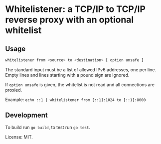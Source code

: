 # Whitelistener: a TCP/IP to TCP/IP reverse proxy with an optional whitelist

## Usage

```sh
whitelistener from <source> to <destination> [ option unsafe ]
```

The standard input must be a list of allowed IPv6 addresses, one per line.
Empty lines and lines starting with a pound sign are ignored.

If `option unsafe` is given, the whitelist is not read and all connections are proxied.

Example: `echo ::1 | whitelistener from [::1]:1024 to [::1]:8000`

## Development

To build run `go build`, to test run `go test`.

License: MIT.
